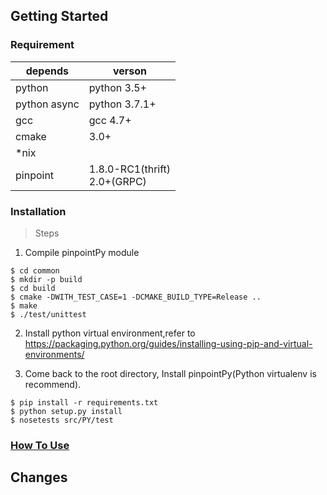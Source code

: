 ﻿## Getting Started

### Requirement

depends| verson
---|----
python |python 3.5+
python async|python 3.7.1+
gcc|gcc 4.7+
cmake| 3.0+
*nix| 
pinpoint| 1.8.0-RC1(thrift) <br> 2.0+(GRPC)

### Installation

> Steps

1. Compile pinpointPy module
```
$ cd common
$ mkdir -p build
$ cd build
$ cmake -DWITH_TEST_CASE=1 -DCMAKE_BUILD_TYPE=Release .. 
$ make 
$ ./test/unittest
```
2. Install python virtual environment,refer to 
https://packaging.python.org/guides/installing-using-pip-and-virtual-environments/

3. Come back to the root directory, Install pinpointPy(Python virtualenv is recommend).
```shell
$ pip install -r requirements.txt 
$ python setup.py install
$ nosetests src/PY/test
```

### [How To Use](Example/PY/Readme.md)

## Changes


